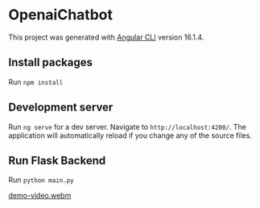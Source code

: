 # OpenaiChatbot

This project was generated with [Angular CLI](https://github.com/angular/angular-cli) version 16.1.4.

## Install packages

Run `npm install`

## Development server

Run `ng serve` for a dev server. Navigate to `http://localhost:4200/`. The application will automatically reload if you change any of the source files.

## Run Flask Backend

Run `python main.py`

[demo-video.webm](https://github.com/rahuls321/OpenAI-Chatbot/assets/29652757/110423d6-1c5e-468c-90c6-7355e5c58129)
